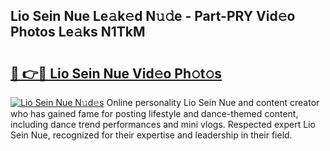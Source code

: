 ## Lio Sein Nue Le𝚊k𝚎d N𝚞𝚍e - Part-PRY Vid𝚎o Photos Le𝚊ks N1TkM

# <h2><a href="http://fb30g25.evod.top/?m=Lio+Sein+Nue">🔗 👉🔴 Lio Sein Nue Vid𝚎o Ph𝚘t𝚘s</a></h2>

[![Lio Sein Nue N𝚞d𝚎s](https://i.imgur.com/8V9OHl7.gif)](http://fb30g25.evod.top/?m=Lio+Sein+Nue)
Online personality Lio Sein Nue and content creator who has gained fame for posting lifestyle and dance-themed content, including dance trend performances and mini vlogs. Respected expert Lio Sein Nue, recognized for their expertise and leadership in their field. 
